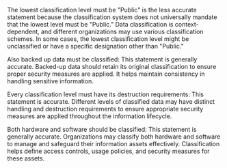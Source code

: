 The lowest classification level must be "Public" is the less accurate statement because the classification system does not universally mandate that the lowest level must be "Public." Data classification is context-dependent, and different organizations may use various classification schemes. In some cases, the lowest classification level might be unclassified or have a specific designation other than "Public."

Also backed up data must be classified: This statement is generally accurate. Backed-up data should retain its original classification to ensure proper security measures are applied. It helps maintain consistency in handling sensitive information.

Every classification level must have its destruction requirements: This statement is accurate. Different levels of classified data may have distinct handling and destruction requirements to ensure appropriate security measures are applied throughout the information lifecycle.

Both hardware and software should be classified: This statement is generally accurate. Organizations may classify both hardware and software to manage and safeguard their information assets effectively. Classification helps define access controls, usage policies, and security measures for these assets.
